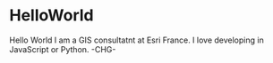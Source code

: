 # HelloWorld
Hello World
I am a GIS consultatnt at Esri France.
I love developing in JavaScript or Python.
-CHG-
